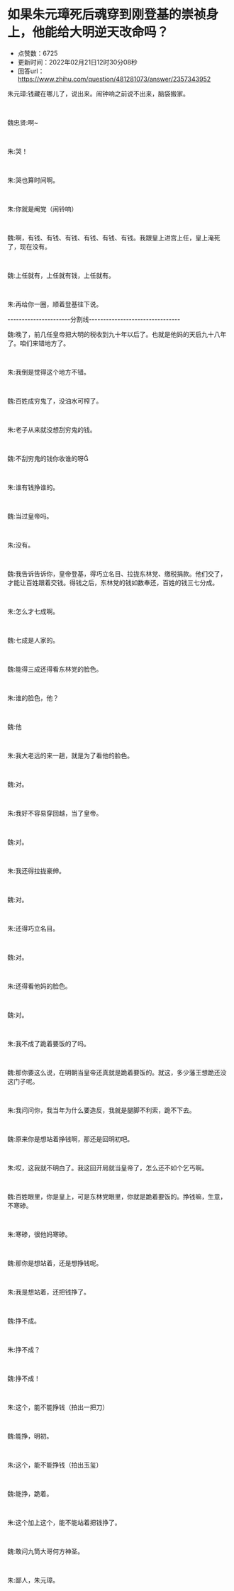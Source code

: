 # 如果朱元璋死后魂穿到刚登基的崇祯身上，他能给大明逆天改命吗？
- 点赞数：6725
- 更新时间：2022年02月21日12时30分08秒
- 回答url：https://www.zhihu.com/question/481281073/answer/2357343952
<body>
 <p data-pid="1pMP_wrV">朱元璋:钱藏在哪儿了，说出来。闹钟响之前说不出来，脑袋搬家。</p>
 <p class="ztext-empty-paragraph"><br></p>
 <p data-pid="oiXze6Nd">魏忠贤:啊~</p>
 <p class="ztext-empty-paragraph"><br></p>
 <p data-pid="6MUjp-k0">朱:哭！</p>
 <p class="ztext-empty-paragraph"><br></p>
 <p data-pid="j9iAQKtb">朱:哭也算时间啊。</p>
 <p class="ztext-empty-paragraph"><br></p>
 <p data-pid="wHj1ZUaI">朱:你就是阉党（闹铃响）</p>
 <p class="ztext-empty-paragraph"><br></p>
 <p data-pid="AZw9dBL2">魏:啊，有钱、有钱、有钱、有钱、有钱、有钱。我跟皇上进宫上任，皇上淹死了，现在没有。</p>
 <p class="ztext-empty-paragraph"><br></p>
 <p data-pid="QxNUwkxm">魏:上任就有，上任就有钱，上任就有。</p>
 <p class="ztext-empty-paragraph"><br></p>
 <p data-pid="XI4-Uhw9">朱:再给你一圈，顺着登基往下说。</p>
 <p data-pid="UIfDlEBj">----------------------分割线--------------------------------</p>
 <p data-pid="3HpQg3f2">魏:晚了，前几任皇帝把大明的税收到九十年以后了。也就是他妈的天启九十八年了。咱们来错地方了。</p>
 <p class="ztext-empty-paragraph"><br></p>
 <p data-pid="yzyqxI7x">朱:我倒是觉得这个地方不错。</p>
 <p class="ztext-empty-paragraph"><br></p>
 <p data-pid="INocg6kT">魏:百姓成穷鬼了，没油水可榨了。</p>
 <p class="ztext-empty-paragraph"><br></p>
 <p data-pid="mFDMN3kc">朱:老子从来就没想刮穷鬼的钱。</p>
 <p class="ztext-empty-paragraph"><br></p>
 <p data-pid="d7fdcqVl">魏:不刮穷鬼的钱你收谁的呀</p>
 <p class="ztext-empty-paragraph"><br></p>
 <p data-pid="O5IMzOC6">朱:谁有钱挣谁的。</p>
 <p class="ztext-empty-paragraph"><br></p>
 <p data-pid="8hVDN1LB">魏:当过皇帝吗。</p>
 <p class="ztext-empty-paragraph"><br></p>
 <p data-pid="GBn7sIxc">朱:没有。</p>
 <p class="ztext-empty-paragraph"><br></p>
 <p data-pid="RqmPLnR3">魏:我告诉告诉你，皇帝登基，得巧立名目、拉拢东林党、缴税捐款。他们交了，才能让百姓跟着交钱。得钱之后，东林党的钱如数奉还，百姓的钱三七分成。</p>
 <p class="ztext-empty-paragraph"><br></p>
 <p data-pid="R-dlsrf1">朱:怎么才七成啊。</p>
 <p class="ztext-empty-paragraph"><br></p>
 <p data-pid="9woLuseP">魏:七成是人家的。</p>
 <p class="ztext-empty-paragraph"><br></p>
 <p data-pid="o-uyWQsK">魏:能得三成还得看东林党的脸色。</p>
 <p class="ztext-empty-paragraph"><br></p>
 <p data-pid="aDphefvo">朱:谁的脸色，他？</p>
 <p class="ztext-empty-paragraph"><br></p>
 <p data-pid="-PUuH796">魏:他</p>
 <p class="ztext-empty-paragraph"><br></p>
 <p data-pid="HHIGCPvO">朱:我大老远的来一趟，就是为了看他的脸色。</p>
 <p class="ztext-empty-paragraph"><br></p>
 <p data-pid="xDqlj6IL">魏:对。</p>
 <p class="ztext-empty-paragraph"><br></p>
 <p data-pid="7QYDmttc">朱:我好不容易穿回越，当了皇帝。</p>
 <p class="ztext-empty-paragraph"><br></p>
 <p data-pid="-QqmNv_e">魏:对。</p>
 <p class="ztext-empty-paragraph"><br></p>
 <p data-pid="0jSsi6_h">朱:我还得拉拢豪绅。</p>
 <p class="ztext-empty-paragraph"><br></p>
 <p data-pid="Dp47NLX3">魏:对。</p>
 <p class="ztext-empty-paragraph"><br></p>
 <p data-pid="qWyjYq78">朱:还得巧立名目。</p>
 <p class="ztext-empty-paragraph"><br></p>
 <p data-pid="aJo83bni">魏:对。</p>
 <p class="ztext-empty-paragraph"><br></p>
 <p data-pid="XWRVsvlp">朱:还得看他妈的脸色。</p>
 <p class="ztext-empty-paragraph"><br></p>
 <p data-pid="ecxrANcS">魏:对。</p>
 <p class="ztext-empty-paragraph"><br></p>
 <p data-pid="QYCLpVCg">朱:我不成了跪着要饭的了吗。</p>
 <p class="ztext-empty-paragraph"><br></p>
 <p data-pid="2XnQjA3d">魏:那你要这么说，在明朝当皇帝还真就是跪着要饭的。就这，多少藩王想跪还没这门子呢。</p>
 <p class="ztext-empty-paragraph"><br></p>
 <p data-pid="kFUWpSg4">朱:我问问你，我当年为什么要造反，我就是腿脚不利索，跪不下去。</p>
 <p class="ztext-empty-paragraph"><br></p>
 <p data-pid="C976K_Eo">魏:原来你是想站着挣钱啊，那还是回明初吧。</p>
 <p class="ztext-empty-paragraph"><br></p>
 <p data-pid="3nGUNAwG">朱:哎，这我就不明白了。我这回开局就当皇帝了，怎么还不如个乞丐啊。</p>
 <p class="ztext-empty-paragraph"><br></p>
 <p data-pid="lq2puA7w">魏:百姓眼里，你是皇上，可是东林党眼里，你就是跪着要饭的。挣钱嘛，生意，不寒碜。</p>
 <p class="ztext-empty-paragraph"><br></p>
 <p data-pid="xbGSS8in">朱:寒碜，很他妈寒碜。</p>
 <p class="ztext-empty-paragraph"><br></p>
 <p data-pid="LU9mIhRn">魏:那你是想站着，还是想挣钱呢。</p>
 <p class="ztext-empty-paragraph"><br></p>
 <p data-pid="P3u_JX_F">朱:我是想站着，还把钱挣了。</p>
 <p class="ztext-empty-paragraph"><br></p>
 <p data-pid="lE_m90cP">魏:挣不成。</p>
 <p class="ztext-empty-paragraph"><br></p>
 <p data-pid="gYxqalgX">朱:挣不成？</p>
 <p class="ztext-empty-paragraph"><br></p>
 <p data-pid="fY8fyzts">魏:挣不成！</p>
 <p class="ztext-empty-paragraph"><br></p>
 <p data-pid="wvDQz_72">朱:这个，能不能挣钱（拍出一把刀）</p>
 <p class="ztext-empty-paragraph"><br></p>
 <p data-pid="95OaJKti">魏:能挣，明初。</p>
 <p class="ztext-empty-paragraph"><br></p>
 <p data-pid="zU4Yjpmw">朱:这个，能不能挣钱（拍出玉玺）</p>
 <p class="ztext-empty-paragraph"><br></p>
 <p data-pid="YwTgA2EN">魏:能挣，跪着。</p>
 <p class="ztext-empty-paragraph"><br></p>
 <p data-pid="twVZZnoU">朱:这个加上这个，能不能站着把钱挣了。</p>
 <p class="ztext-empty-paragraph"><br></p>
 <p data-pid="RuK7XQFm">魏:敢问九筒大哥何方神圣。</p>
 <p class="ztext-empty-paragraph"><br></p>
 <p data-pid="pNoGFmDt">朱:鄙人，朱元璋。</p>
</body>